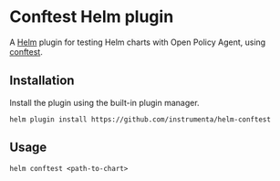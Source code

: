 # Conftest Helm plugin

A [Helm](https://helm.sh/) plugin for testing Helm charts with Open Policy Agent, using [conftest](https://github.com/instrumenta/conftest).


## Installation

Install the plugin using the built-in plugin manager.

```
helm plugin install https://github.com/instrumenta/helm-conftest
```


## Usage

```
helm conftest <path-to-chart>
```
